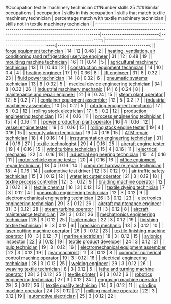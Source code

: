 #Occupation textile machinery technician
##Number skills 25
###Similar occupations:
| occupation                                                                                                                                                    |   skills in this occupation |   skills that match textile machinery technician |   percentage match with textile machinery technician |   skills not in textile machinery technician |
|:--------------------------------------------------------------------------------------------------------------------------------------------------------------|----------------------------:|-------------------------------------------------:|-----------------------------------------------------:|---------------------------------------------:|
| [forge equipment technician](forge_equipment_technician.md)                                                                                                   |                          14 |                                               12 |                                                 0.48 |                                            2 |
| [heating, ventilation, air conditioning (and refrigeration) service engineer](heating,_ventilation,_air_conditioning_(and_refrigeration)_service_engineer.md) |                          31 |                                               12 |                                                 0.48 |                                           19 |
| [moulding machine technician](moulding_machine_technician.md)                                                                                                 |                          16 |                                               11 |                                                 0.44 |                                            5 |
| [agricultural machinery technician](agricultural_machinery_technician.md)                                                                                     |                          13 |                                               11 |                                                 0.44 |                                            2 |
| [construction equipment technician](construction_equipment_technician.md)                                                                                     |                          14 |                                               10 |                                                 0.4  |                                            4 |
| [heating engineer](heating_engineer.md)                                                                                                                       |                          17 |                                                9 |                                                 0.36 |                                            8 |
| [lift engineer](lift_engineer.md)                                                                                                                             |                          31 |                                                8 |                                                 0.32 |                                           23 |
| [fluid power technician](fluid_power_technician.md)                                                                                                           |                          14 |                                                8 |                                                 0.32 |                                            6 |
| [pneumatic systems technician](pneumatic_systems_technician.md)                                                                                               |                          13 |                                                8 |                                                 0.32 |                                            5 |
| [medical device engineering technician](medical_device_engineering_technician.md)                                                                             |                          34 |                                                8 |                                                 0.32 |                                           26 |
| [industrial machinery mechanic](industrial_machinery_mechanic.md)                                                                                             |                          14 |                                                6 |                                                 0.24 |                                            8 |
| [maintenance and repair engineer](maintenance_and_repair_engineer.md)                                                                                         |                          21 |                                                6 |                                                 0.24 |                                           15 |
| [steam plant operator](steam_plant_operator.md)                                                                                                               |                          12 |                                                5 |                                                 0.2  |                                            7 |
| [container equipment assembler](container_equipment_assembler.md)                                                                                             |                          12 |                                                5 |                                                 0.2  |                                            7 |
| [industrial machinery assembler](industrial_machinery_assembler.md)                                                                                           |                          10 |                                                5 |                                                 0.2  |                                            5 |
| [rotating equipment mechanic](rotating_equipment_mechanic.md)                                                                                                 |                          17 |                                                5 |                                                 0.2  |                                           12 |
| [rolling stock electrician](rolling_stock_electrician.md)                                                                                                     |                          17 |                                                5 |                                                 0.2  |                                           12 |
| [production engineering technician](production_engineering_technician.md)                                                                                     |                          15 |                                                4 |                                                 0.16 |                                           11 |
| [process engineering technician](process_engineering_technician.md)                                                                                           |                          15 |                                                4 |                                                 0.16 |                                           11 |
| [power production plant operator](power_production_plant_operator.md)                                                                                         |                          16 |                                                4 |                                                 0.16 |                                           12 |
| [vessel engine tester](vessel_engine_tester.md)                                                                                                               |                          19 |                                                4 |                                                 0.16 |                                           15 |
| [rolling stock engine tester](rolling_stock_engine_tester.md)                                                                                                 |                          19 |                                                4 |                                                 0.16 |                                           15 |
| [security alarm technician](security_alarm_technician.md)                                                                                                     |                          19 |                                                4 |                                                 0.16 |                                           15 |
| [ATM repair technician](ATM_repair_technician.md)                                                                                                             |                          18 |                                                4 |                                                 0.16 |                                           14 |
| [instrumentation engineering technician](instrumentation_engineering_technician.md)                                                                           |                          31 |                                                4 |                                                 0.16 |                                           27 |
| [textile technologist](textile_technologist.md)                                                                                                               |                          29 |                                                4 |                                                 0.16 |                                           25 |
| [aircraft engine tester](aircraft_engine_tester.md)                                                                                                           |                          19 |                                                4 |                                                 0.16 |                                           15 |
| [wind turbine technician](wind_turbine_technician.md)                                                                                                         |                          15 |                                                4 |                                                 0.16 |                                           11 |
| [electrical mechanic](electrical_mechanic.md)                                                                                                                 |                          22 |                                                4 |                                                 0.16 |                                           18 |
| [industrial engineering technician](industrial_engineering_technician.md)                                                                                     |                          15 |                                                4 |                                                 0.16 |                                           11 |
| [motor vehicle engine tester](motor_vehicle_engine_tester.md)                                                                                                 |                          20 |                                                4 |                                                 0.16 |                                           16 |
| [office equipment repair technician](office_equipment_repair_technician.md)                                                                                   |                          18 |                                                4 |                                                 0.16 |                                           14 |
| [computer hardware repair technician](computer_hardware_repair_technician.md)                                                                                 |                          18 |                                                4 |                                                 0.16 |                                           14 |
| [automotive test driver](automotive_test_driver.md)                                                                                                           |                          12 |                                                3 |                                                 0.12 |                                            9 |
| [air traffic safety technician](air_traffic_safety_technician.md)                                                                                             |                          15 |                                                3 |                                                 0.12 |                                           12 |
| [water jet cutter operator](water_jet_cutter_operator.md)                                                                                                     |                          21 |                                                3 |                                                 0.12 |                                           18 |
| [textile process controller](textile_process_controller.md)                                                                                                   |                          12 |                                                3 |                                                 0.12 |                                            9 |
| [braiding machine operator](braiding_machine_operator.md)                                                                                                     |                          12 |                                                3 |                                                 0.12 |                                            9 |
| [textile chemist](textile_chemist.md)                                                                                                                         |                          16 |                                                3 |                                                 0.12 |                                           13 |
| [textile dyeing technician](textile_dyeing_technician.md)                                                                                                     |                           7 |                                                3 |                                                 0.12 |                                            4 |
| [pneumatic engineering technician](pneumatic_engineering_technician.md)                                                                                       |                          12 |                                                3 |                                                 0.12 |                                            9 |
| [electromechanical engineering technician](electromechanical_engineering_technician.md)                                                                       |                          26 |                                                3 |                                                 0.12 |                                           23 |
| [electronics engineering technician](electronics_engineering_technician.md)                                                                                   |                          29 |                                                3 |                                                 0.12 |                                           26 |
| [aircraft maintenance engineer](aircraft_maintenance_engineer.md)                                                                                             |                          31 |                                                3 |                                                 0.12 |                                           28 |
| [steam turbine operator](steam_turbine_operator.md)                                                                                                           |                          11 |                                                3 |                                                 0.12 |                                            8 |
| [aircraft maintenance technician](aircraft_maintenance_technician.md)                                                                                         |                          29 |                                                3 |                                                 0.12 |                                           26 |
| [mechatronics engineering technician](mechatronics_engineering_technician.md)                                                                                 |                          28 |                                                3 |                                                 0.12 |                                           25 |
| [boilermaker](boilermaker.md)                                                                                                                                 |                          22 |                                                3 |                                                 0.12 |                                           19 |
| [finishing textile technician](finishing_textile_technician.md)                                                                                               |                           9 |                                                3 |                                                 0.12 |                                            6 |
| [precision mechanic](precision_mechanic.md)                                                                                                                   |                          13 |                                                3 |                                                 0.12 |                                           10 |
| [laser cutting machine operator](laser_cutting_machine_operator.md)                                                                                           |                          26 |                                                3 |                                                 0.12 |                                           23 |
| [textile finishing machine operator](textile_finishing_machine_operator.md)                                                                                   |                          10 |                                                3 |                                                 0.12 |                                            7 |
| [marine electrician](marine_electrician.md)                                                                                                                   |                          18 |                                                3 |                                                 0.12 |                                           15 |
| [avionics inspector](avionics_inspector.md)                                                                                                                   |                          22 |                                                3 |                                                 0.12 |                                           19 |
| [textile product developer](textile_product_developer.md)                                                                                                     |                          24 |                                                3 |                                                 0.12 |                                           21 |
| [pulp technician](pulp_technician.md)                                                                                                                         |                          19 |                                                3 |                                                 0.12 |                                           16 |
| [electromechanical equipment assembler](electromechanical_equipment_assembler.md)                                                                             |                          22 |                                                3 |                                                 0.12 |                                           19 |
| [gear machinist](gear_machinist.md)                                                                                                                           |                          11 |                                                3 |                                                 0.12 |                                            8 |
| [computer numerical control machine operator](computer_numerical_control_machine_operator.md)                                                                 |                          19 |                                                3 |                                                 0.12 |                                           16 |
| [electrical engineering technician](electrical_engineering_technician.md)                                                                                     |                          28 |                                                3 |                                                 0.12 |                                           25 |
| [welding engineer](welding_engineer.md)                                                                                                                       |                          29 |                                                3 |                                                 0.12 |                                           26 |
| [weaving textile technician](weaving_textile_technician.md)                                                                                                   |                           8 |                                                3 |                                                 0.12 |                                            5 |
| [lathe and turning machine operator](lathe_and_turning_machine_operator.md)                                                                                   |                          28 |                                                3 |                                                 0.12 |                                           25 |
| [textile printer](textile_printer.md)                                                                                                                         |                           9 |                                                3 |                                                 0.12 |                                            6 |
| [robotics engineering technician](robotics_engineering_technician.md)                                                                                         |                          27 |                                                3 |                                                 0.12 |                                           24 |
| [engraving machine operator](engraving_machine_operator.md)                                                                                                   |                          29 |                                                3 |                                                 0.12 |                                           26 |
| [textile quality technician](textile_quality_technician.md)                                                                                                   |                          14 |                                                3 |                                                 0.12 |                                           11 |
| [grinding machine operator](grinding_machine_operator.md)                                                                                                     |                          24 |                                                3 |                                                 0.12 |                                           21 |
| [milling machine operator](milling_machine_operator.md)                                                                                                       |                          22 |                                                3 |                                                 0.12 |                                           19 |
| [automotive electrician](automotive_electrician.md)                                                                                                           |                          25 |                                                3 |                                                 0.12 |                                           22 |
